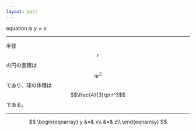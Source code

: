 ```yaml
---
layout: post
---
```


equation is $y=x$

---

半径 $$r$$ の円の面積は $$\pi r^2$$ であり、球の体積は $$\frac{4}{3}\pi r^3$$ である。

---

$$
\begin{eqnarray}
y &=& x\\
 &=& z\\
\end{eqnarray}
$$